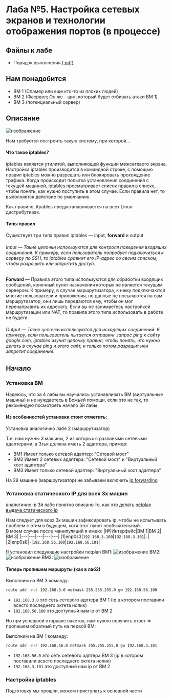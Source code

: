 # Лаба №5. Настройка сетевых экранов и технологии отображения портов (в процессе)
## Файлы к лабе

- Порядок выполнения [(.pdf)](./Metodichka_LR5.pdf)

## Нам понадобится
- ВМ 1 (Спамер или еще кто-то из плохих людей)
- ВМ 2 (Фаервол; Он же - щит, который будет отбивать атаки ВМ 1)
- ВМ 3 (потенциальный сервер)

## Описание
![изображение](https://user-images.githubusercontent.com/76239707/165601000-5d022fb9-6b74-4909-9dd2-1698c3bb207a.png)

Нам требуется построить такую систему, при которой...

#### Что такое iptables?
iptables является утилитой, выполняющей функции межсетевого экрана. Настройка iptables производится в командной строке, с помощью правил iptables можно разрешать или блокировать прохождение трафика. Когда происходит попытка установления соединения с текущей машиной, iptables просматривает список правил в списке, чтобы понять, как нужно поступить в этом случае. Если правила нет, то выполняется действие по умолчанию.

Как правило, itpables предустанавливается на всех Linux-дистрибутивах.

#### Типы правил 

Существует три типа правил iptables — input, **forward** и output.

###### Input — Такие цепочки используются для контроля поведения входящих соединений. К примеру, если пользователь попробует подключиться к серверу по SSH, то iptables сравнит его IP-адрес со своим списком, чтобы разрешить или запретить доступ.

**Forward** — Правила этого типа используются для обработки входящих сообщений, конечный пункт назначения которых не является текущим сервером. К примеру, в случае маршрутизатора, к нему подключаются многие пользователи и приложения, но данные не посылаются на сам маршрутизатор, они лишь передаются ему, чтобы он мог перенаправить их адресату. Если вы не занимаетесь настройкой маршрутизации или NAT, то правила этого типа использовать в работе не будете.

###### Output — Такие цепочки используются для исходящих соединений. К прмиеру, если пользователь пытается отправинг запрос ping к сайту google.com, iptables изучит цепочку правил, чтобы понять, что нужно делать в случае ping и этого сайт, и только потом разрешит или запретит соединение.

## Начало

### Установка ВМ

Надеюсь, что за 4 лабы вы научились устанавливать ВМ (виртуальные машины) и не нуждаетесь в Божьей помощи, если это не так, то рекомендую посмотреть начало 3й лабы

#### Из особенностей установки стоит отметить:
Установка аналогично лабе 2 (маршрутизатор)

Т.е. нам нужны 3 машины, 2 из которых с разлиными сетевыми адаптерами, а 3тья должна иметь 2 адаптера, пример:
- ВМ1 Имеет только сетевой адаптер: "Сетевой мост"
- ВМ2 Имеет 2 сетевых адаптера: "Сетевой мост" и "Виртуальный хост адаптера"
- ВМ3 Имеет только сетевой адаптер: "Виртуальный хост адаптера"

На 2й машине (маршрутизатор) не забываем включить [ip forwarding](https://github.com/xarll/vpr12/blob/main/seti/lab2/lab.md#%D0%BF%D1%80%D0%BE%D0%B2%D0%B5%D1%80%D0%BA%D0%B0-%D0%B0%D0%BA%D1%82%D0%B8%D0%B2%D0%B0%D1%86%D0%B8%D0%B8-%D0%BF%D0%B5%D1%80%D0%B5%D0%BD%D0%B0%D0%BF%D1%80%D0%B0%D0%B2%D0%BB%D0%B5%D0%BD%D0%B8%D1%8F-ip)

### Установка статического IP для всех 3х машин

аналогично: в 3й лабе понятно описано то, как это делать [netplan выдача статического ip](https://github.com/xarll/vpr12/blob/main/seti/lab3/lab3.md#%D1%81%D0%B1%D0%BE%D1%80-%D0%B8%D0%BD%D1%84%D0%BE%D1%80%D0%BC%D0%B0%D1%86%D0%B8%D0%B8-%D0%BD%D0%B0%D1%81%D1%82%D1%80%D0%BE%D0%B9%D0%BA%D0%B0-%D1%81%D1%82%D0%B0%D1%82%D0%B8%D1%87%D0%B5%D1%81%D0%BA%D0%B8%D1%85-ip)

Нам следует для всех 3х машин зафиксировать ip, чтобы не испытывать проблем с этим в будущем, хотя этот пункт необязательный.<br/>
В моем случае после манипуляций я имею:
|№|Интерфейс|ВМ 1|ВМ 2|ВМ 3|
|---|---|---|---|---|
|1|enp0s3|`192.168.3.100`|`192.168.3.101`|`-`|
|2|enp0s8|`-`|`192.168.56.100`|`192.168.56.101`|

Я установил следующие настройки netplan
ВМ1:
![изображение](https://user-images.githubusercontent.com/76239707/165830445-5f8b2850-b23d-4b1f-a2cc-002b5a6ce184.png)
ВМ2:
![изображение](https://user-images.githubusercontent.com/76239707/165831020-49d98ae8-735a-4ffd-8b95-d7488a6e9f8a.png)
ВМ3:
![изображение](https://user-images.githubusercontent.com/76239707/165832024-99af16e4-af0a-4476-a024-9bd915503fd0.png)

#### Теперь пропишем маршруты (как в лаб2)

Выполним на ВМ 3 команду:

```sh
route add -net 192.168.3.0 netmask 255.255.255.0 gw 192.168.56.100
```
- `192.168.3.0` это сеть сетевого адптера ВМ 1 (ip в котором поставили всесто последнего октета нолик)
- `192.168.56.100` это доступный нам ip от ВМ 2

Но при успешной отправке пакетов, нам нужно получить ответ => пропишем обратный путь на первой ВМ:

Выполним на ВМ 1 команду:

```sh
route add -net 192.168.56.0 netmask 255.255.255.0 gw 192.168.3.101
```
- `192.168.56.0` это сеть сетевого адптера ВМ 3 (ip в котором поставили всесто последнего октета нолик)
- `192.168.3.101` это доступный нам ip от ВМ 2

### Настройка iptables

Подготовку мы прошли, можем приступать к основной части
